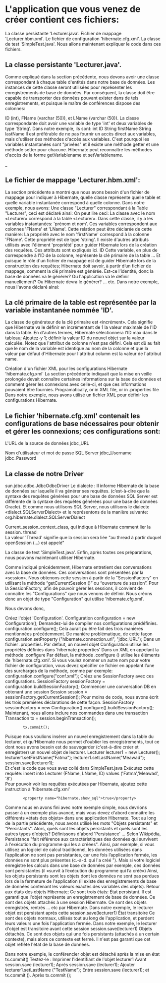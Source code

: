 
# L'application que vous venez de créer contient ces fichiers:

La classe persistante 'Lecturer.java'.
Fichier de mappage 'Lecturer.hbm.xml'.
Le fichier de configuration 'hibernate.cfg.xml'.
La classe de test 'SimpleTest.java'.
Nous allons maintenant expliquer le code dans ces fichiers.

## La classe persistante 'Lecturer.java'.
Comme expliqué dans la section précédente, nous devons avoir une classe correspondant à chaque table d'entités dans notre base de données. Les instances de cette classe seront utilisées pour représenter les enregistrements de base de données. Par conséquent, la classe doit être capable de transporter des données pouvant exister dans de tels enregistrements, et puisque le maître de conférences dispose des colonnes:

ID (int),
FName (varchar (50)), et
LName (varchar (50)).
La classe correspondante doit avoir une variable de type 'int' et deux variables de type 'String'. Dans notre exemple, ils sont:
int ID
String firstName
String lastName 
Il est préférable de ne pas fournir un accès direct aux variables, mais d'utiliser des méthodes d'accès aux variables. C'est pourquoi les variables instantanées sont "privées" et il existe une méthode getter et une méthode setter pour chacune. Hibernate peut reconnaître les méthodes d'accès de la forme getVariablename et setVariablename.


_
## Le fichier de mappage 'Lecturer.hbm.xml':
La section précédente a montré que nous avons besoin d'un fichier de mappage pour indiquer à Hibernate, quelle classe représente quelle table et quelle variable instantanée correspond à quelle colonne.
Dans notre exemple, nous avons:
Une classe "Lecturer" correspondant à la Table "Lecturer", ceci est déclaré ainsi:
           <class name="Lecturer" table="Lecturer">
On peut lire ceci: La classe avec le nom «Lecturer» correspond à la table «Lecturer».
Dans cette classe, il y a les variables instantanées:
'prénom et nom'.
Ces variables correspondent aux colonnes 'FName' et 'LName'. Cette relation peut être déclarée de cette manière:
<property name="firstName" column="FName" type="string"/> 
<property name="lastName" column="LName" type="string"/>
La propriété avec le nom 'firstName' correspond à la colonne 'FName'.
Cette propriété est de type 'string'.
Il existe d'autres attributs utilisés avec l'élément 'propriété' pour guider Hibernate lors de la création des requêtes. Ces attributs sont expliqués ici.
ID
Cette variable, en plus de correspondre à l'ID de la colonne, représente la clé primaire de la table ... Et puisque le rôle d'un fichier de mappage est de guider Hibernate lors de la construction des requêtes; Hibernate doit savoir, à partir d’un fichier de mappage, comment la clé primaire est générée. Est-ce l'identité, donc la base de données va le générer? Ou l'application va le définir manuellement? Ou Hibernate devra le générer? ... etc.
Dans notre exemple, nous l'avons déclaré ainsi:
<id name="ID" type="int">
       <generator class="increment"/>
</id>                   

## La clé primaire de la table est représentée par la variable instantanée nommée 'ID'.
La classe de générateur de la clé primaire est «incrément». Cela signifie que Hibernate va le définir en incrémentant de 1 la valeur maximale de l'ID dans la table. En d'autres termes, Hibernate sélectionnera l'ID max dans le tableau; Ajoutez-y 1; définir la valeur ID du nouvel objet sur la valeur calculée.
Notez que l'attribut de colonne n'est pas défini. Cela est dû au fait que le nom de la variable est identique au nom de la colonne et que la valeur par défaut d'Hibernate pour l'attribut column est la valeur de l'attribut name.

Création d'un fichier XML pour les configurations Hibernate 'hibernate.cfg.xml'
La section précédente indiquait que la mise en veille prolongée devait connaître certaines informations sur la base de données et comment gérer les connexions avec celle-ci, et que ces informations pouvaient être fournies.
Programatically, or
in XML file, or
in .properties file
 Dans notre exemple, nous avons utilisé un fichier XML pour définir les configurations Hibernate.

## Le fichier 'hibernate.cfg.xml' contenait les configurations de base nécessaires pour obtenir et gérer les connexions; ces configurations sont:

L'URL de la source de données
                   <property name="connection.url">jdbc_URL</property>            

Nom d'utilisateur et mot de passe SQL Server
                <property name="connection.username">jdbc_Username</property>
              <property name="connection.password">jdbc_Password</property>            

## La classe de notre Driver
<property name="connection.driver_class">
                        sun.jdbc.odbc.JdbcOdbcDriver
</property>            
Le dialecte : Il informe Hibernate de la base de données sur laquelle il va générer ses requêtes. (c’est-à-dire que la syntaxe des requêtes générées pour une base de données SQL Server est différente de la syntaxe des requêtes générées pour une base de données Oracle). Et comme nous utilisons SQL Server, nous utilisons le dialecte «dialect.SQLServerDialect» et le représentons de la manière suivante:
  <property name="dialect">
                        org.hibernate.dialect.SQLServerDialect
</property>         

Current_session_context_class, qui indique à Hibernate comment lier la session.
<property name="current_session_context_class">thread</property>            
La valeur 'Thread' signifie que la session sera liée "au thread à partir duquel openSession (...) est appelé" 

La classe de test 'SimpleTest.java'.
Enfin, après toutes ces préparations, nous pouvons maintenant utiliser Hibernate.

Comme indiqué précédemment, Hibernate entretient des conversations avec la base de données. Ces conversations sont présentées par la «session». Nous obtenons cette session à partir de la "SessionFactory" en utilisant la méthode “getCurrentSession ()” ou “ouverture de session”. Pour la SessionFactory, afin de pouvoir gérer les sessions, il convient de connaître les "Configurations" que nous venons de définir. Nous créons donc un objet de type "Configuration" qui utilise 'hibernate.cfg.xml'.

Nous devons donc,

Créez l'objet 'Configuration'.
Configuration configuration = new Configuration();
Demandez-lui de compiler nos configurations prédéfinies.
configuration.configure();
Cela aurait pu être fait des trois manières mentionnées précédemment.
De manière problématique, de cette façon
configuration.setProperty ("hibernate.connection.url", "jdbc_URL"); 
Dans un fichier .properties. Par défaut, un nouvel objet Configuration utilise les propriétés définies dans 'hibernate.properties'
Dans un XML en appelant la méthode .configure Par défaut, la méthode .configure () utilise les éléments de 'hibernate.cfg.xml'. Si vous voulez nommer un autre nom pour votre fichier de configuration, vous devez spécifier ce fichier en appelant l’une des surcharges de la méthode, comme par exemple:
configuration.configure("conf.xml");
Créez une SessionFactory avec ces configurations.
SessionFactory sessionFactory = configuration.buildSessionFactory();
Commencer une conversation DB en obtenant une session
Session session = sessionFactory.getCurrentSession();
Pour moins de code, nous avons écrit les trois premières déclarations de cette façon.
SessionFactory sessionFactory = new
                        Configuration().configure().buildSessionFactory();          
Maintenant, nous allons inclure nos commandes dans une transaction
Transaction tx = session.beginTransaction();
            
            tx.commit();          
Puisque nous voulions insérer un nouvel enregistrement dans la table du lecturer, et qu'Hibernate nous permet d'oublier les enregistrements, tout ce dont nous avons besoin est de sauvegarder (c'est-à-dire créer et enregistrer) un nouvel objet de lecturer.
  Lecturer lecturer1 = new Lecturer();
          lecturer1.setFirstName("Fatma");
          lecturer1.setLastName("Meawad");
          session.save(lecturer1);        
Et c'est le code que vous avez collé dans SimpleTest.java
Exécutez cette requête:
                insert into Lecturer (FName, LName, ID) values ('Fatma','Meawad', '8')              
Pour pouvoir voir les requêtes exécutées par Hibernate, ajoutez cette instruction à 'hibernate.cfg.xml'


            <property name="hibernate.show_sql">true</property>

Comme nous en avons fini avec notre exemple simple, nous devrions passer à un exemple plus avancé, mais vous devez d'abord connaître les différents «états des objets» dans une application Hibernate.
Tout au long de la partie précédente, nous avons utilisé les mots "Objets persistants" et "Persistants". 
Alors, quels sont les objets persistants et quels sont les autres types d'objets?
Définissons d'abord 'Persistance' ... Selon Wikipédia, Persistance "fait référence aux caractéristiques des données qui survivent à l'exécution du programme qui les a créées".
Ainsi, par exemple, si vous utilisez un logiciel de calcul traditionnel, les données utilisées dans l’application ne sont pas persistantes, car une fois l’application fermée, les données ne sont plus présentes (c.-à-d. qui l'a créé "). Mais si votre logiciel enregistre les calculs dans une base de données par exemple, ces données sont persistantes (il «survit à l’exécution du programme qui l’a créé»)
Ainsi, les objets persistants sont les objets dont les données ne sont pas perdues lors de la fermeture de l'application (il existe des enregistrements de base de données contenant les valeurs exactes des variables des objets).
Retour aux états des objets Hibernate; Ce sont trois états:
État persistant.
Il est garanti que l'objet représente un enregistrement de base de données. Ce sont des objets attachés à une session Hibernate. Ce sont des objets enregistrés, rentrés ... etc par Hibernate.
Dans notre exemple, le lecturer objet est persistant après cette
session.save(lecturer1)
État transitoire
Ce sont des objets normaux, utilisés tout au long de l'application, et perdent leurs valeurs une fois l'application fermée.
Dans notre exemple, le lecturer d'objet est transitoire avant cette session  session.save(lecturer1)
Objets détachés.
Ce sont des objets qui une fois persistants (attachés à un certain contexte), mais alors ce contexte est fermé. Il n'est pas garanti que cet objet reflète l'état de la base de données.

Dans notre exemple, le conférencier objet est détaché après la mise en état
tx.commit()
Testez-le :
Imprimer l'identifiant de l'objet lecturer1
Avant session.save (lecturer1);
Après session.save (lecturer1);
Ajouter lecturer1.setLastName ("TestName");
Entre session.save (lecturer1); 
et tx.commit ().
Après tx.commit (); 
